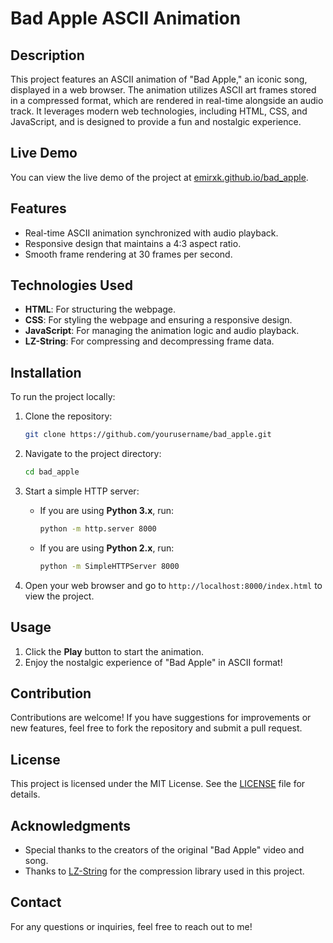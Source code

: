 # Bad Apple ASCII Animation


## Description

This project features an ASCII animation of "Bad Apple," an iconic song, displayed in a web browser. The animation utilizes ASCII art frames stored in a compressed format, which are rendered in real-time alongside an audio track. It leverages modern web technologies, including HTML, CSS, and JavaScript, and is designed to provide a fun and nostalgic experience.

## Live Demo

You can view the live demo of the project at [emirxk.github.io/bad_apple](https://emirxk.github.io/bad_apple).

## Features

- Real-time ASCII animation synchronized with audio playback.
- Responsive design that maintains a 4:3 aspect ratio.
- Smooth frame rendering at 30 frames per second.

## Technologies Used

- **HTML**: For structuring the webpage.
- **CSS**: For styling the webpage and ensuring a responsive design.
- **JavaScript**: For managing the animation logic and audio playback.
- **LZ-String**: For compressing and decompressing frame data.

## Installation

To run the project locally:

1. Clone the repository:
   ```bash
   git clone https://github.com/yourusername/bad_apple.git
   ```

2. Navigate to the project directory:
   ```bash
   cd bad_apple
   ```

3. Start a simple HTTP server:
   - If you are using **Python 3.x**, run:
     ```bash
     python -m http.server 8000
     ```
   - If you are using **Python 2.x**, run:
     ```bash
     python -m SimpleHTTPServer 8000
     ```

4. Open your web browser and go to `http://localhost:8000/index.html` to view the project.

## Usage

1. Click the **Play** button to start the animation.
2. Enjoy the nostalgic experience of "Bad Apple" in ASCII format!

## Contribution

Contributions are welcome! If you have suggestions for improvements or new features, feel free to fork the repository and submit a pull request.

## License

This project is licensed under the MIT License. See the [LICENSE](LICENSE) file for details.

## Acknowledgments

- Special thanks to the creators of the original "Bad Apple" video and song.
- Thanks to [LZ-String](https://github.com/pieroxy/lz-string) for the compression library used in this project.

## Contact

For any questions or inquiries, feel free to reach out to me!
